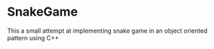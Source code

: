 # SnakeGame


This a small attempt at implementing snake game in an object oriented pattern using C++

